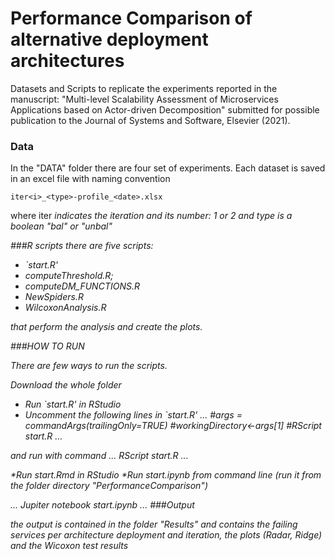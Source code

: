# Performance Comparison of alternative deployment architectures

Datasets and Scripts to replicate the experiments reported in the manuscript: "Multi-level Scalability Assessment of Microservices Applications based on Actor-driven Decomposition" submitted for possible publication to the Journal of Systems and Software, Elsevier (2021).


### Data

In the "DATA" folder there are four set of experiments. Each dataset is saved in an excel file with naming convention 

```
iter<i>_<type>-profile_<date>.xlsx
```
where iter<i> indicates the iteration and its number: 1 or 2 and type is a boolean "bal" or "unbal"

###R scripts
there are five scripts:

* `start.R'
* computeThreshold.R; 
* computeDM_FUNCTIONS.R
* NewSpiders.R	
* WilcoxonAnalysis.R

that perform the analysis and create the plots. 

###HOW TO RUN

There are few ways to run the scripts. 

Download the whole folder 
* Run `start.R' in RStudio 
* Uncomment the following lines in `start.R'
...
#args = commandArgs(trailingOnly=TRUE)
#workingDirectory<-args[1]
#RScript start.R <path to workingDirectory> 
...

and run with command 
...
RScript start.R <path to workingDirectory> 
...

*Run start.Rmd in RStudio
*Run start.ipynb from command line (run it from the folder directory "PerformanceComparison")

...
Jupiter notebook start.ipynb
...
###Output

the output is contained in the folder "Results" and contains the failing services per architecture deployment and iteration, the plots (Radar, Ridge) and the Wicoxon test results

